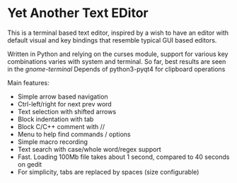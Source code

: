 # Yet Another Text EDitor

This is a terminal based text editor, inspired by a wish to have 
an editor with default visual and key bindings that resemble typical
GUI based editors.

Written in Python and relying on the curses module, support for various
key combinations varies with system and terminal.
So far, best results are seen in the _gnome-terminal_
Depends of python3-pyqt4 for clipboard operations

Main features:

* Simple arrow based navigation
* Ctrl-left/right for next prev word
* Text selection with shifted arrows
* Block indentation with tab
* Block C/C++ comment with //
* Menu to help find commands / options
* Simple macro recording
* Text search with case/whole word/regex support
* Fast.  Loading 100Mb file takes about 1 second, compared to 40 seconds on gedit
* For simplicity, tabs are replaced by spaces (size configurable)
